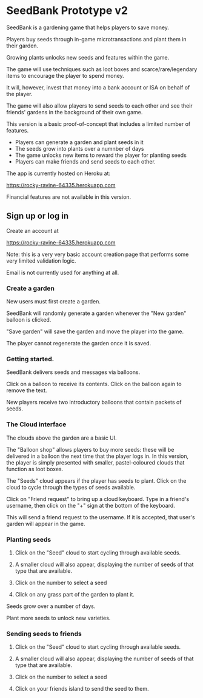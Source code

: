 # SeedBank Prototype v2

SeedBank is a gardening game that helps players to save money.

Players buy seeds through in-game microtransactions and plant them in their garden. 

Growing plants unlocks new seeds and features within the game.

The game will use techniques such as loot boxes and scarce/rare/legendary items to encourage the player to spend money.

It will, however, invest that money into a bank account or ISA on behalf of the player.

The game will also allow players to send seeds to each other and see their friends' gardens in the background of their own game.

This version is a basic proof-of-concept that includes a limited number of features. 

- Players can generate a garden and plant seeds in it
- The seeds grow into plants over a numnber of days
- The game unlocks new items to reward the player for planting seeds
- Players can make friends and send seeds to each other.

The app is currently hosted on Heroku at:

https://rocky-ravine-64335.herokuapp.com

Financial features are not available in this version.


## Sign up or log in
  
Create an account at

https://rocky-ravine-64335.herokuapp.com

Note: this is a very very basic account creation page that performs some very limited validation logic.

Email is not currently used for anything at all.

### Create a garden

New users must first create a garden. 

SeedBank will randomly generate a garden whenever the "New garden" balloon is clicked.

"Save garden" will save the garden and move the player into the game. 

The player cannot regenerate the garden once it is saved.

### Getting started.

SeedBank delivers seeds and messages via balloons. 

Click on a balloon to receive its contents. Click on the balloon again to remove the text.

New players receive two introductory balloons that contain packets of seeds.

### The Cloud interface

The clouds above the garden are a basic UI.

The "Balloon shop" allows players to buy more seeds: these will be delivered in a balloon the next time that the player logs in. In this version, the player is simply presented with smaller, pastel-coloured clouds that function as loot boxes.

The "Seeds" cloud appears if the player has seeds to plant. Click on the cloud to cycle through the types of seeds available. 

Click on "Friend request" to bring up a cloud keyboard. Type in a friend's username, then click on the "+" sign at the bottom of the keyboard.

This will send a friend request to the username. If it is accepted, that user's garden will appear in the game.


### Planting seeds

1. Click on the "Seed" cloud to start cycling through available seeds.

2. A smaller cloud will also appear, displaying the number of seeds of that type that are available.

3. Click on the number to select a seed 
 
4. Click on any grass part of the garden to plant it.

Seeds grow over a number of days.

Plant more seeds to unlock new varieties.

### Sending seeds to friends

1. Click on the "Seed" cloud to start cycling through available seeds.

2. A smaller cloud will also appear, displaying the number of seeds of that type that are available.

3. Click on the number to select a seed 
 
4. Click on your friends island to send the seed to them.

